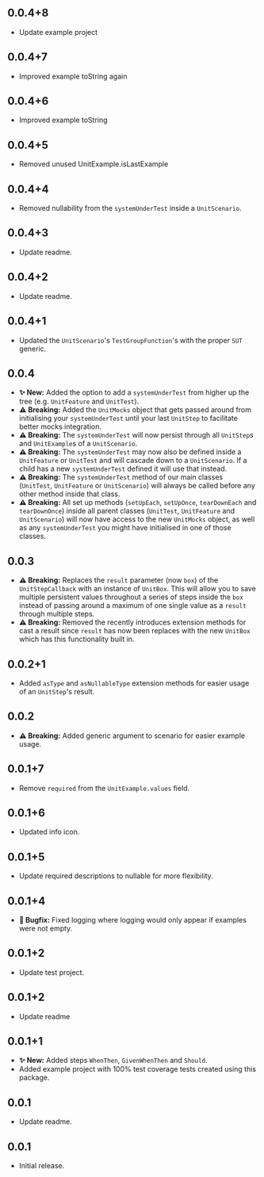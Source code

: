 ## 0.0.4+8

* Update example project

## 0.0.4+7

* Improved example toString again

## 0.0.4+6

* Improved example toString

## 0.0.4+5

* Removed unused UnitExample.isLastExample 

## 0.0.4+4

* Removed nullability from the `systemUnderTest` inside a `UnitScenario`.

## 0.0.4+3

* Update readme.

## 0.0.4+2

* Update readme.

## 0.0.4+1

* Updated the `UnitScenario`'s `TestGroupFunction`'s with the proper `SUT` generic.

## 0.0.4

* **✨ New:** Added the option to add a `systemUnderTest` from higher up the tree (e.g. `UnitFeature` and `UnitTest`).
* **⚠️ Breaking:** Added the `UnitMocks` object that gets passed around from initialising your `systemUnderTest` until your last `UnitStep` to facilitate better mocks integration.
* **⚠️ Breaking:** The `systemUnderTest` will now persist through all `UnitStep`s and `UnitExample`s of a `UnitScenario`.
* **⚠️ Breaking:** The `systemUnderTest` may now also be defined inside a `UnitFeature` or `UnitTest` and will cascade down to a `UnitScenario`. If a child has a new `systemUnderTest` defined it will use that instead.
* **⚠️ Breaking:** The `systemUnderTest` method of our main classes (`UnitTest`, `UnitFeature` or `UnitScenario`) will always be called before any other method inside that class.
* **⚠️ Breaking:** All set up methods (`setUpEach`, `setUpOnce`, `tearDownEach` and `tearDownOnce`) inside all parent classes (`UnitTest`, `UnitFeature` and `UnitScenario`) will now have access to the new `UnitMocks` object, as well as any `systemUnderTest` you might have initialised in one of those classes.

## 0.0.3

* **⚠️ Breaking:** Replaces the `result` parameter (now `box`) of the `UnitStepCallback` with an instance of `UnitBox`. This will allow you to save multiple persistent values throughout a series of steps inside the `box` instead of passing around a maximum of one single value as a `result` through multiple steps.
* **⚠️ Breaking:** Removed the recently introduces extension methods for cast a result since `result` has now been replaces with the new `UnitBox` which has this functionality built in.

## 0.0.2+1

* Added `asType` and `asNullableType` extension methods for easier usage of an `UnitStep`'s result.

## 0.0.2

* **⚠️ Breaking:** Added generic argument to scenario for easier example usage.

## 0.0.1+7

* Remove `required` from the `UnitExample.values` field.

## 0.0.1+6

* Updated info icon.

## 0.0.1+5

* Update required descriptions to nullable for more flexibility.

## 0.0.1+4

* **🐛️ Bugfix:** Fixed logging where logging would only appear if examples were not empty.

## 0.0.1+2

* Update test project.

## 0.0.1+2

* Update readme

## 0.0.1+1

* **✨ New:** Added steps `WhenThen`, `GivenWhenThen` and `Should`.
* Added example project with 100% test coverage tests created using this package.

## 0.0.1

* Update readme.

## 0.0.1

* Initial release.
